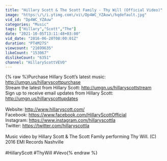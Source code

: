 ```yaml
---
title: "Hillary Scott & The Scott Family - Thy Will (Official Video)"
image: "https:\/\/i.ytimg.com\/vi\/Dp4WC_YZAuw\/hqdefault.jpg"
vid_id: "Dp4WC_YZAuw"
categories: "Music"
tags: ["Hillary","Scott","The"]
date: "2021-10-05T13:11:48+03:00"
vid_date: "2016-06-20T08:00:01Z"
duration: "PT4M27S"
viewcount: "21699635"
likeCount: "153067"
dislikeCount: "6351"
channel: "HillaryScottVEVO"
---
```

{% raw %}Purchase Hillary Scott’s latest music: <a rel="nofollow" target="blank" href="http://umgn.us/hillaryscottpurchase">http://umgn.us/hillaryscottpurchase</a><br />Stream the latest from Hillary Scott: <a rel="nofollow" target="blank" href="http://umgn.us/hillaryscottstream">http://umgn.us/hillaryscottstream</a><br />Sign up to receive email updates from Hillary Scott: <a rel="nofollow" target="blank" href="http://umgn.us/hillaryscottupdates">http://umgn.us/hillaryscottupdates</a><br /><br />Website: <a rel="nofollow" target="blank" href="http://www.hillaryscott.com/">http://www.hillaryscott.com/</a><br />Facebook: <a rel="nofollow" target="blank" href="https://www.facebook.com/HillaryScottOfficial">https://www.facebook.com/HillaryScottOfficial</a><br />Instagram: <a rel="nofollow" target="blank" href="https://www.instagram.com/hillaryscottla">https://www.instagram.com/hillaryscottla</a><br />Twitter: <a rel="nofollow" target="blank" href="https://twitter.com/hillaryscottla">https://twitter.com/hillaryscottla</a><br /><br />Music video by Hillary Scott &amp; The Scott Family performing Thy Will. (C) 2016 EMI Records Nashville<br /><br />#HillaryScott #ThyWill #Vevo{% endraw %}
